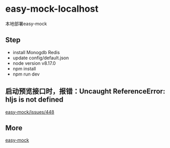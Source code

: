# easy-mock-localhost
本地部署easy-mock

## Step
* install Monogdb Redis
* update config/default.json
* node version v8.17.0
* npm install
* npm run dev

## 启动预览接口时，报错：Uncaught ReferenceError: hljs is not defined
[easy-mock/issues/448](https://github.com/easy-mock/easy-mock/issues/448)

## More
[easy-mock](https://github.com/easy-mock/easy-mock)